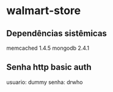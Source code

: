 walmart-store
=============
## Dependências sistêmicas
memcached 1.4.5
mongodb 2.4.1
## Senha http basic auth
usuario: dummy
senha: drwho

